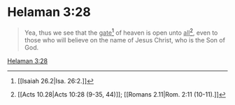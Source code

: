 # Helaman 3:28

> Yea, thus we see that the <u>gate</u>[^a] of heaven is open unto <u>all</u>[^b], even to those who will believe on the name of Jesus Christ, who is the Son of God.

[Helaman 3:28](https://www.churchofjesuschrist.org/study/scriptures/bofm/hel/3?lang=eng&id=p28#p28)


[^a]: [[Isaiah 26.2|Isa. 26:2.]]
[^b]: [[Acts 10.28|Acts 10:28 (9-35, 44)]]; [[Romans 2.11|Rom. 2:11 (10-11).]]
